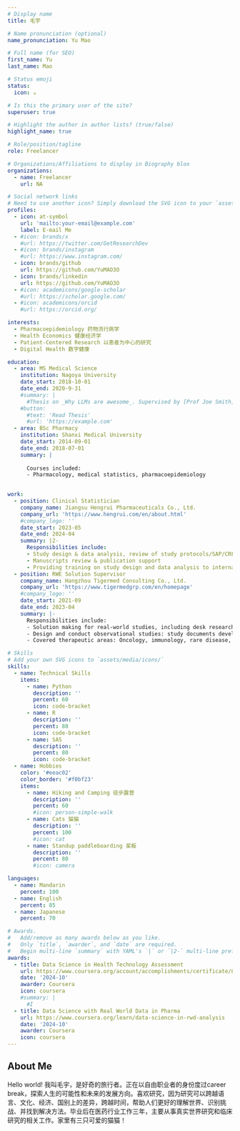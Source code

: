 ```yaml
---
# Display name
title: 毛宇

# Name pronunciation (optional)
name_pronunciation: Yu Mao

# Full name (for SEO)
first_name: Yu
last_name: Mao

# Status emoji
status:
  icon: ☕️

# Is this the primary user of the site?
superuser: true

# Highlight the author in author lists? (true/false)
highlight_name: true

# Role/position/tagline
role: Freelancer

# Organizations/Affiliations to display in Biography blox
organizations:
  - name: Freelancer
    url: NA

# Social network links
# Need to use another icon? Simply download the SVG icon to your `assets/media/icons/` folder.
profiles:
  - icon: at-symbol
    url: 'mailto:your-email@example.com'
    label: E-mail Me
  - #icon: brands/x
    #url: https://twitter.com/GetResearchDev
  - #icon: brands/instagram
    #url: https://www.instagram.com/
  - icon: brands/github
    url: https://github.com/YuMAO3O
  - icon: brands/linkedin
    url: https://github.com/YuMAO3O
  - #icon: academicons/google-scholar
    #url: https://scholar.google.com/
  - #icon: academicons/orcid
    #url: https://orcid.org/

interests:
  - Pharmacoepidemiology 药物流行病学
  - Health Economics 健康经济学
  - Patient-Centered Research 以患者为中心的研究
  - Digital Health 数字健康

education:
  - area: MS Medical Science
    institution: Nagoya University
    date_start: 2018-10-01
    date_end: 2020-9-31
    #summary: |
      #Thesis on _Why LLMs are awesome_. Supervised by [Prof Joe Smith](https://example.com). Presented papers at 5 IEEE conferences with the contributions being published in 2 Springer journals.
    #button:
      #text: 'Read Thesis'
      #url: 'https://example.com'
  - area: BSc Pharmacy
    institution: Shanxi Medical University
    date_start: 2014-09-01
    date_end: 2018-07-01
    summary: |
      
      Courses included:
      - Pharmacology, medical statistics, pharmacoepidemiology
     

work:
  - position: Clinical Statistician
    company_name: Jiangsu Hengrui Pharmaceuticals Co., Ltd.
    company_url: 'https://www.hengrui.com/en/about.html'
    #company_logo: ''
    date_start: 2023-05
    date_end: 2024-04
    summary: |2-
      Responsibilities include:
      - Study design & data analysis, review of study protocols/SAP/CRF, sample size calculation and data analysis for early phase clinical studies and real-world studies
      - Manuscripts review & publication support
      - Providing training on study design and data analysis to internal and external audiences
  - position: RWE Solution Supervisor
    company_name: Hangzhou Tigermed Consulting Co., Ltd.
    company_url: 'https://www.tigermedgrp.com/en/homepage'
    #company_logo: ''
    date_start: 2021-09
    date_end: 2023-04
    summary: |-
      Responsibilities include:
      - Solution making for real-world studies, including desk research on diseases and products, medical strategies, and slide preparation.
      - Design and conduct observational studies: study documents development (study protocol, CRF), project management
      - Covered therapeutic areas: Oncology, immunology, rare disease, etc.

# Skills
# Add your own SVG icons to `assets/media/icons/`
skills:
  - name: Technical Skills
    items:
      - name: Python
        description: ''
        percent: 60
        icon: code-bracket
      - name: R
        description: ''
        percent: 80
        icon: code-bracket
      - name: SAS
        description: ''
        percent: 80
        icon: code-bracket
  - name: Hobbies
    color: '#eeac02'
    color_border: '#f0bf23'
    items:
      - name: Hiking and Camping 徒步露营
        description: ''
        percent: 60
        #icon: person-simple-walk
      - name: Cats 猫猫
        description: ''
        percent: 100
        #icon: cat
      - name: Standup paddleboarding 桨板
        description: ''
        percent: 80
        #icon: camera

languages:
  - name: Mandarin
    percent: 100
  - name: English
    percent: 85
  - name: Japanese
    percent: 70

# Awards.
#   Add/remove as many awards below as you like.
#   Only `title`, `awarder`, and `date` are required.
#   Begin multi-line `summary` with YAML's `|` or `|2-` multi-line prefix and indent 2 spaces below.
awards:
  - title: Data Science in Health Technology Assessment
    url: https://www.coursera.org/account/accomplishments/certificate/80N5JJA16UTK
    date: '2024-10'
    awarder: Coursera
    icon: coursera
    #summary: |
      #I
  - title: Data Science with Real World Data in Pharma
    url: https://www.coursera.org/learn/data-science-in-rwd-analysis
    date: '2024-10'
    awarder: Coursera
    icon: coursera
---
```


## About Me

Hello world! 我叫毛宇，是好奇的旅行者。正在以自由职业者的身份度过career break，探索人生的可能性和未来的发展方向。喜欢研究，因为研究可以跨越语言、文化、经济、国别上的差异，跨越时间，帮助人们更好的理解世界、识别挑战、并找到解决方法。毕业后在医药行业工作三年，主要从事真实世界研究和临床研究的相关工作。家里有三只可爱的猫猫！
